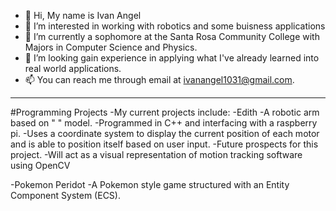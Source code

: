- 👋 Hi, My name is Ivan Angel
- 👀 I’m interested in working with robotics and some buisness applications
- 🌱 I’m currently a sophomore at the Santa Rosa Community College with Majors in Computer Science and Physics.
- 💞️ I’m looking gain experience in applying what I've already learned into real world applications.
- 📫 You can reach me through email at ivanangel1031@gmail.com.
------------------------------------------------------------------
#Programming Projects
-My current projects include:
  -Edith
    -A robotic arm based on "   " model.
    -Programmed in C++ and interfacing with a raspberry pi.
    -Uses a coordinate system to display the current position of each motor and is able to position itself based on user input.
    -Future prospects for this project.
      -Will act as a visual representation of motion tracking software using OpenCV
      
  -Pokemon Peridot
    -A Pokemon style game structured with an Entity Component System (ECS).

